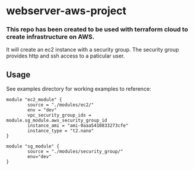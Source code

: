 # webserver-aws-project
### This repo has been created to be used with terraform cloud to create infrastructure on AWS.

It will create an ec2 instance with a security group.
The security group provides http and ssh access to a paticular user. 

## Usage

See examples directory for working examples to reference:
```hcl
module "ec2_module" {
        source = "./modules/ec2/"
        env = "dev"
        vpc_security_group_ids = module.sg_module.aws_security_group_id
        instance_ami = "ami-0aaa5410833273cfe"
        instance_type = "t2.nano"
}

module "sg_module" {
        source = "./modules/security_group/"
        env="dev"
}
```